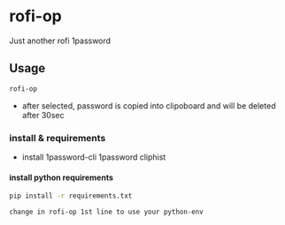 # rofi-op
Just another rofi 1password


## Usage
```bash
rofi-op
```
- after selected, password is copied into clipoboard and will be deleted after 30sec

### install & requirements

- install 1password-cli 1password cliphist

#### install python requirements
```bash
pip install -r requirements.txt
```

```
change in rofi-op 1st line to use your python-env
```
